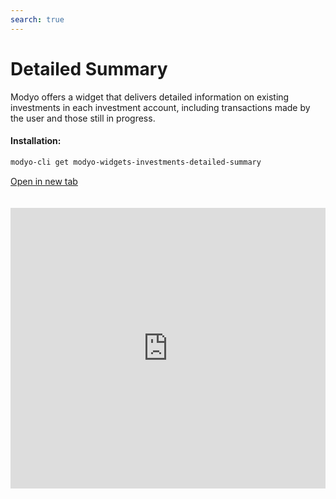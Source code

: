 ```yaml
---
search: true
---
```


# Detailed Summary

Modyo offers a widget that delivers detailed information on existing investments in each investment account, including transactions made by the user and those still in progress.

#### Installation:

```bash
modyo-cli get modyo-widgets-investments-detailed-summary
```

[Open in new tab](https://widgets-es.modyo.com/inversiones/resumen-detallado)

<iframe id="widgetFrame" src="https://widgets-es.modyo.com/inversiones/resumen-detallado" width="100%"  frameBorder="0" style="min-height:449px;overflow:auto;margin-top:20px;"></p>

<table spaces-before="0">
  <tr>
    <th>
      Feature
    </th>
    
    <th>
      Description
    </th>
  </tr>
  
  <tr>
    <td>
      Investment Details
    </td>
    
    <td>
      Provides a set of individual summaries for all investments in the portfolio.
    </td>
  </tr>
  
  <tr>
    <td>
      Investment Account Summary
    </td>
    
    <td>
      Displays the grouped totals of the multiple investments that exist within a specific investment account.
    </td>
  </tr>
  
  <tr>
    <td>
      Pending Transactions
    </td>
    
    <td>
      Shows the operations made by the client still in a pending status.
    </td>
  </tr>
  
  <tr>
    <td>
      Latest Transactions
    </td>
    
    <td>
      Shows the latest completed transactions made in the investment account.
    </td>
  </tr>
  
  <tr>
    <td>
      Product Summary
    </td>
    
    <td>
      Shows the investment totals for each existing investment type in the portfolio.
    </td>
  </tr>
  
  <tr>
    <td>
      Currency Summary
    </td>
    
    <td>
      Shows the grouped totals of different investments that exist within the portfolio separated by each available currency (USD, EUR, etc.).
    </td>
  </tr>
</table>

<script>

  export default {
    mounted() {

      function setIframeHeightCO(id, ht) {
          var ifrm = document.getElementById(id);
          if(ifrm) {
            ifrm.style.height = ht + 4 + "px";
          }
      }
      // iframed document sends its height using postMessage
      function handleDocHeightMsg(e) {
          // check origin
          if ( e.origin === 'https://widgets-es.modyo.com' ) {
              // parse data
              var data = JSON.parse( e.data );

              console.log('data:', data)
              // check data object
              if ( data['docHeight'] ) {
                  setIframeHeightCO( 'widgetFrame', data['docHeight'] );
              } else {
                  setIframeHeightCO( 'widgetFrame', 700 );
              }
          }
      }

      // assign message handler
      if ( window.addEventListener ) {
          window.addEventListener('message', handleDocHeightMsg, false);
      }
    }
  }

</script>

